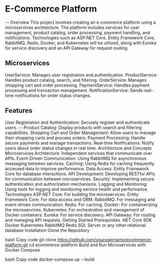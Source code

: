 # E-Commerce Platform
-- Overview
This project involves creating an e-commerce platform using a microservices architecture. The platform includes services for user management, product catalog, order processing, payment handling, and notifications. Technologies such as ASP.NET Core, Entity Framework Core, RabbitMQ, Redis, Docker, and Kubernetes will be utilized, along with Eureka for service discovery and an API Gateway for request routing.

## Microservices
UserService: Manages user registration and authentication.
ProductService: Handles product catalog, search, and filtering.
OrderService: Manages shopping cart and order processing.
PaymentService: Handles payment processing and transaction management.
NotificationService: Sends real-time notifications for order status changes.
## Features
User Registration and Authentication: Securely register and authenticate users.
-- Product Catalog: Display products with search and filtering capabilities.
Shopping Cart and Order Management: Allow users to manage their shopping carts and process orders.
Payment Processing: Handle secure payments and manage transactions.
Real-time Notifications: Notify users about order status changes in real time.
Architecture and Concepts
Microservices Architecture: Independent services that communicate over APIs.
Event-Driven Communication: Using RabbitMQ for asynchronous messaging between services.
Caching: Using Redis for caching frequently accessed data to improve performance.
Data Access: Entity Framework Core for database interactions.
API Development: Developing RESTful APIs for communication between microservices.
Security: Implementing secure authentication and authorization mechanisms.
Logging and Monitoring: Using tools for logging and monitoring service health and performance.
Technologies
ASP.NET Core: For building the microservices.
Entity Framework Core: For data access and ORM.
RabbitMQ: For messaging and event-driven communication.
Redis: For caching.
Docker: For containerizing the microservices.
Kubernetes: For orchestration and management of Docker containers.
Eureka: For service discovery.
API Gateway: For routing and managing API requests.
Getting Started
Prerequisites
.NET Core SDK
Docker
Kubernetes
RabbitMQ
Redis
SQL Server or any other relational database
Installation
Clone the Repository

bash
Copy code
git clone https://github.com/yourusername/ecommerce-platform.git
cd ecommerce-platform
Build and Run Microservices with Docker Compose

bash
Copy code
docker-compose up --build
